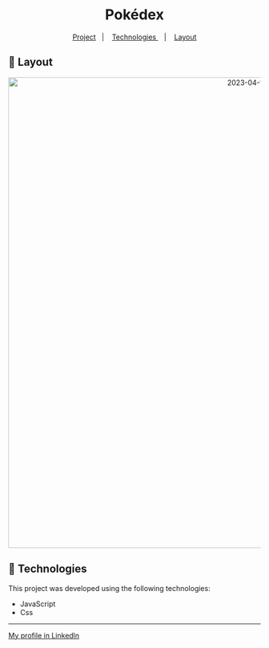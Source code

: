 <h1 align="center"> Pokédex </h1>

<p align="center">
  <a href="#-project">Project</a>&nbsp;&nbsp;&nbsp;|&nbsp;&nbsp;&nbsp;
  <a href="#-tecnologias"> Technologies </a>&nbsp;&nbsp;&nbsp;|&nbsp;&nbsp;&nbsp;
  <a href="#-layout">Layout</a>
</p>

## 🔖 Layout

<p align="center">
<img width="939" alt="2023-04-14" src="https://user-images.githubusercontent.com/122055576/232153946-8a7e8448-f0f8-40b5-900b-6bf9fcbc79b5.png">
</p>


## 🚀 Technologies

This project was developed using the following technologies:

- JavaScript
- Css

---

[My profile in Linkedln](https://www.linkedin.com/in/felipenobrg)
